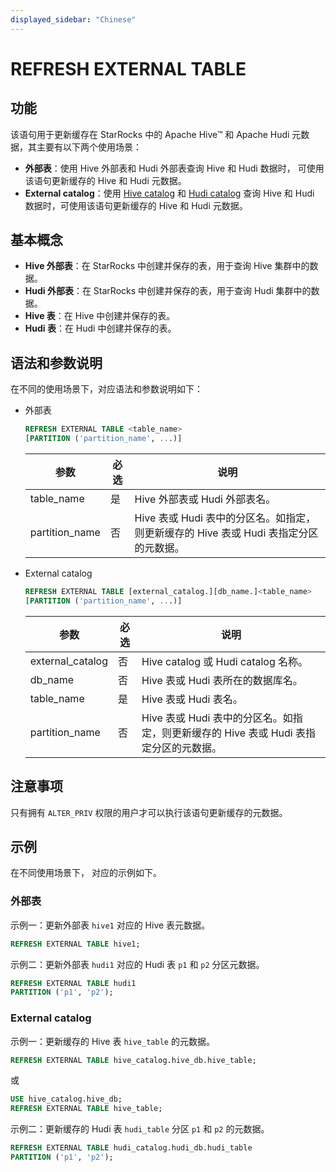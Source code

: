 ```yaml
---
displayed_sidebar: "Chinese"
---
```


# REFRESH EXTERNAL TABLE

## 功能

该语句用于更新缓存在 StarRocks 中的 Apache Hive™ 和 Apache Hudi 元数据，其主要有以下两个使用场景：

- **外部表**：使用 Hive 外部表和 Hudi 外部表查询 Hive 和 Hudi 数据时， 可使用该语句更新缓存的 Hive 和 Hudi 元数据。
- **External catalog**：使用 [Hive catalog](../../../data_source/catalog/hive_catalog.md) 和 [Hudi catalog](../../../data_source/catalog/hudi_catalog.md) 查询 Hive 和 Hudi 数据时，可使用该语句更新缓存的 Hive 和 Hudi 元数据。

## 基本概念

- **Hive 外部表**：在 StarRocks 中创建并保存的表，用于查询 Hive 集群中的数据。
- **Hudi 外部表**：在 StarRocks 中创建并保存的表，用于查询 Hudi 集群中的数据。
- **Hive 表**：在 Hive 中创建并保存的表。
- **Hudi 表**：在 Hudi 中创建并保存的表。

## 语法和参数说明

在不同的使用场景下，对应语法和参数说明如下：

- 外部表

    ```SQL
    REFRESH EXTERNAL TABLE <table_name>
    [PARTITION ('partition_name', ...)]
    ```

    | **参数**       | **必选** | **说明**                                                     |
    | -------------- | -------- | ------------------------------------------------------------ |
    | table_name     | 是       | Hive 外部表或 Hudi 外部表名。                                |
    | partition_name | 否       | Hive 表或 Hudi 表中的分区名。如指定，则更新缓存的 Hive 表或 Hudi 表指定分区的元数据。 |

- External catalog

    ```SQL
    REFRESH EXTERNAL TABLE [external_catalog.][db_name.]<table_name>
    [PARTITION ('partition_name', ...)]
    ```

    | **参数**         | **必选** | **说明**                                                     |
    | ---------------- | -------- | ------------------------------------------------------------ |
    | external_catalog | 否       | Hive catalog 或 Hudi catalog 名称。                          |
    | db_name          | 否       | Hive 表或 Hudi 表所在的数据库名。                            |
    | table_name       | 是       | Hive 表或 Hudi 表名。                                        |
    | partition_name   | 否       | Hive 表或 Hudi 表中的分区名。如指定，则更新缓存的 Hive 表或 Hudi 表指定分区的元数据。 |

## 注意事项

只有拥有 `ALTER_PRIV` 权限的用户才可以执行该语句更新缓存的元数据。

## 示例

在不同使用场景下， 对应的示例如下。

### 外部表

示例一：更新外部表 `hive1` 对应的 Hive 表元数据。

```SQL
REFRESH EXTERNAL TABLE hive1;
```

示例二：更新外部表 `hudi1` 对应的 Hudi 表 `p1` 和 `p2` 分区元数据。

```SQL
REFRESH EXTERNAL TABLE hudi1
PARTITION ('p1', 'p2');
```

### External catalog

示例一：更新缓存的 Hive 表 `hive_table` 的元数据。

```SQL
REFRESH EXTERNAL TABLE hive_catalog.hive_db.hive_table;
```

或

```SQL
USE hive_catalog.hive_db;
REFRESH EXTERNAL TABLE hive_table;
```

示例二：更新缓存的 Hudi 表 `hudi_table` 分区 `p1` 和 `p2` 的元数据。

```SQL
REFRESH EXTERNAL TABLE hudi_catalog.hudi_db.hudi_table
PARTITION ('p1', 'p2');
```
